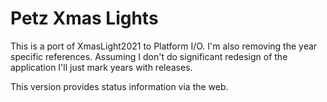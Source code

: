 # Petz Xmas Lights

This is a port of XmasLight2021 to Platform I/O.  I'm also removing the 
year specific references.  Assuming I don't do significant redesign
of the application I'll just mark years with releases.

This version provides status information via the web. 
